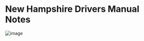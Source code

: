 # New Hampshire Drivers Manual Notes

![image](https://user-images.githubusercontent.com/67705789/232967513-d577b535-9834-416b-8746-d5adcc791a2b.png)
